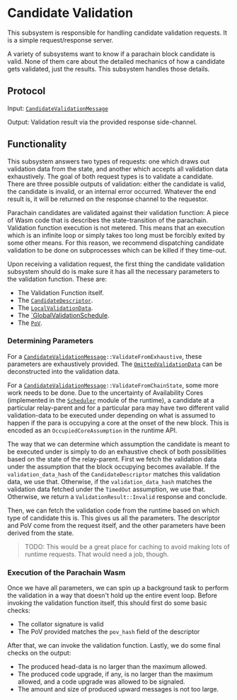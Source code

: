 # Candidate Validation

This subsystem is responsible for handling candidate validation requests. It is a simple request/response server.

A variety of subsystems want to know if a parachain block candidate is valid. None of them care about the detailed mechanics of how a candidate gets validated, just the results. This subsystem handles those details.

## Protocol

Input: [`CandidateValidationMessage`](../../types/overseer-protocol.md#validation-request-type)

Output: Validation result via the provided response side-channel.

## Functionality

This subsystem answers two types of requests: one which draws out validation data from the state, and another which accepts all validation data exhaustively. The goal of both request types is to validate a candidate. There are three possible outputs of validation: either the candidate is valid, the candidate is invalid, or an internal error occurred. Whatever the end result is, it will be returned on the response channel to the requestor.

Parachain candidates are validated against their validation function: A piece of Wasm code that is describes the state-transition of the parachain. Validation function execution is not metered. This means that an execution which is an infinite loop or simply takes too long must be forcibly exited by some other means. For this reason, we recommend dispatching candidate validation to be done on subprocesses which can be killed if they time-out.

Upon receiving a validation request, the first thing the candidate validation subsystem should do is make sure it has all the necessary parameters to the validation function. These are:
  * The Validation Function itself.
  * The [`CandidateDescriptor`](../../types/candidate.md#candidatedescriptor).
  * The [`LocalValidationData`](../../types/candidate.md#localvalidationdata).
  * The [`GlobalValidationSchedule](../../types/candidate.md#globalvalidationschedule).
  * The [`PoV`](../../types/availability.md#proofofvalidity).

### Determining Parameters

For a [`CandidateValidationMessage`][CVM]`::ValidateFromExhaustive`, these parameters are exhaustively provided. The [`OmittedValidationData`](../../types/availability.md#omittedvalidationdata) can be deconstructed into the validation data.

For a [`CandidateValidationMessage`][CVM]`::ValidateFromChainState`, some more work needs to be done. Due to the uncertainty of Availability Cores (implemented in the [`Scheduler`](../../runtime/scheduler.md) module of the runtime), a candidate at a particular relay-parent and for a particular para may have two different valid validation-data to be executed under depending on what is assumed to happen if the para is occupying a core at the onset of the new block. This is encoded as an `OccupiedCoreAssumption` in the runtime API.

The way that we can determine which assumption the candidate is meant to be executed under is simply to do an exhaustive check of both possibilities based on the state of the relay-parent. First we fetch the validation data under the assumption that the block occupying becomes available. If the `validation_data_hash` of the `CandidateDescriptor` matches this validation data, we use that. Otherwise, if the `validation_data_hash` matches the validation data fetched under the `TimedOut` assumption, we use that. Otherwise, we return a `ValidationResult::Invalid` response and conclude.

Then, we can fetch the validation code from the runtime based on which type of candidate this is. This gives us all the parameters. The descriptor and PoV come from the request itself, and the other parameters have been derived from the state.

> TODO: This would be a great place for caching to avoid making lots of runtime requests. That would need a job, though.

### Execution of the Parachain Wasm

Once we have all parameters, we can spin up a background task to perform the validation in a way that doesn't hold up the entire event loop. Before invoking the validation function itself, this should first do some basic checks:
  * The collator signature is valid
  * The PoV provided matches the `pov_hash` field of the descriptor

After that, we can invoke the validation function. Lastly, we do some final checks on the output:
  * The produced head-data is no larger than the maximum allowed.
  * The produced code upgrade, if any, is no larger than the maximum allowed, and a code upgrade was allowed to be signaled.
  * The amount and size of produced upward messages is not too large.

[CVM]: ../../types/overseer-protocol.md#validationrequesttype
